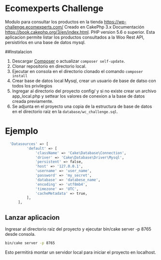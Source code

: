 # Ecomexperts Challenge

Modulo para consultar los productos en la tienda https://wp-challenge.ecomexperts.com/
Creado en CakePhp 3.x Documentación https://book.cakephp.org/3/en/index.html. PHP version 5.6 o superior.
Esta aplicacion permite listar los productos consultados a la Woo Rest API, persistirlos en una base de datos mysql.

##Instalacion

1. Descargar [Composer](https://getcomposer.org/doc/00-intro.md) o actualizar `composer self-update`.
2. Clonar repositorio en directorio local.
3.  Ejecutar en consola en el directorio clonado el comando `composer install`
4. Crear base de datos local Mysql, crear un usuario de base de datso con todos los privilegios
5. Ingregar al directorio del proyecto config/ y si no existe crear un archivo app_local.php y settear los valores de conexion a la base de datos creada previamente.
6. Se adjunta en el proyecto una copia de la estructura de base de datos en el directorio raiz en la `database/wc_challenge.sql`.

# Ejemplo
```bash
  'Datasources' => [
          'default' => [
              'className' => 'Cake\Database\Connection',
              'driver' => 'Cake\Database\Driver\Mysql',
              'persistent' => false,
              'host' => '127.0.0.1',
              'username' => 'user_name',
              'password' => 'my_secret',
              'database' => 'databese_name',
              'encoding' => 'utf8mb4',
              'timezone' => 'UTC',
              'cacheMetadata' => true,
          ],
      ],

```

## Lanzar aplicacion

Ingresar al directorio raiz del proyecto y ejecutar bin/cake server -p 8765 desde consola.

```bash
bin/cake server -p 8765
```
Esto permitirá montar un servidor local para iniciar el proyecto en localhost.
